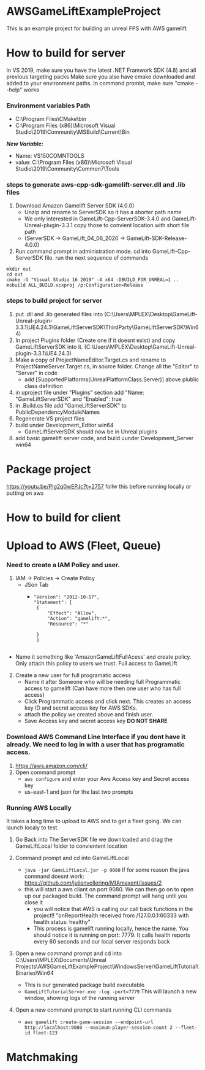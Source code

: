 # AWSGameLiftExampleProject

This is an example project for building an unreal FPS with AWS gamelift


# How to build for server

In VS 2019, make sure you have the latest .NET Framwork SDK (4.8) and all previous targeting packs
Make sure you also have cmake downloaded and added to your environment paths. In command prombt, make sure "cmake --help" works

### Environment variables Path
- C:\Program Files\CMake\bin
- C:\Program Files (x86)\Microsoft Visual Studio\2019\Community\MSBuild\Current\Bin

***New Variable:***
- Name: VS150COMNTOOLS
- value: C:\Program Files (x86)\Microsoft Visual Studio\2019\Community\Common7\Tools

### steps to generate aws-cpp-sdk-gamelift-server.dll and .lib files
1. Download Amazon Gamelift Server SDK (4.0.0) 
   - Unzip and rename to ServerSDK so it has a shorter path name
   - We only interested in GameLift-Cpp-ServerSDK-3.4.0 and GameLift-Unreal-plugin-3.3.1 copy those to convient location with short file path
   - (ServerSDK -> GameLift_04_06_2020 -> GameLift-SDK-Release-4.0.0)
2. Run command prompt in administration mode.  cd into GameLift-Cpp-ServerSDK file. run the next sequence of commands
```
mkdir out
cd out
cmake -G "Visual Studio 16 2019" -A x64 -DBUILD_FOR_UNREAL=1 ..
msbuild ALL_BUILD.vcxproj /p:Configuration=Release
```

### steps to build project for server
1. put .dll and .lib generated files into (C:\Users\MPLEX\Desktop\GameLift-Unreal-plugin-3.3.1\UE4.24.3\GameLiftServerSDK\ThirdParty\GameLiftServerSDK\Win64)
2. In project Plugins folder (Create one if it doesnt exist) and copy GameLiftServerSDK into it. (C:\Users\MPLEX\Desktop\GameLift-Unreal-plugin-3.3.1\UE4.24.3)
3. Make a copy of ProjectNameEditor.Target.cs and rename to ProjectNameServer.Target.cs, in source folder. Change all the "Editor" to "Server" in code
   - add [SupportedPlatforms(UnrealPlatformClass.Server)] above plublic class definition
4. in uproject file under "Plugins" section add "Name: "GameLiftServerSDK" and "Enabled": true
5. in .Build.cs file add "GameLiftServerSDK" to PublicDependencyModuleNames 
6. Regenerate VS project files
7. build under Development_Editor win64
   - GameLiftServerSDK should now be in Unreal plugins
8. add basic gamelift server code, and build uunder Development_Server win64

# Package project
https://youtu.be/PIg2q0wEPJc?t=2757
follw this before running locally or putting on aws

# How to build for client


# Upload to AWS (Fleet, Queue) 


### Need to create a IAM Policy and user. 
1. IAM -> Policies -> Create Policy
   - JSon Tab
     - ``` 
       "Version": "2012-10-17",
       "Statement": [
        {
            "Effect": "Allow",
            "Action": "gamelift:*",
            "Resource": "*"
            
        }
        ]
     ``` 
  - Name it something like 'AmazonGameLiftFullAcess' and create policy. Only attach this policy to users we trust. Full access to GameLift 

2. Create a new user for full programatic access
   - Name it after Someone who will be needing full Programmatic access to gamelift (Can have more then one user who has full access)
   - Click Programmatic access and click next. This creates an access key ID and secret access key for AWS SDKs. 
   - attach the policy we created above and finish user. 
   - Save Access key and secret access key **DO NOT SHARE** 


### Download AWS Command Line Interface if you dont have it already. We need to log in with a user that has programatic access. 
1. https://aws.amazon.com/cli/ 
2. Open command prompt 
   - `aws configure` and enter your Aws Access key and Secret access key 
   - us-east-1 and json for the last two prompts

### Running AWS Locally 
It takes a long time to upload to AWS and to get a fleet going. We can launch localy to test.

1. Go Back into The ServerSDK file we downloaded and drag the GameLiftLocal folder to convientent location
2. Command prompt and cd into GameLiftLocal
   - ` java -jar GameLiftLocal.jar -p 9080 ` If for some reason the java command doesnt work: https://github.com/julienvollering/MIAmaxent/issues/2
   - this will start a aws cliant on port 9080. We can then go on to open up our packaged build. The command prompt will hang until you close it
     - you will notice that AWS is calling our call back functions in the project!! "onReportHealth received from /127.0.0.1:60333 with health status: healthy"
     - This process is gamelift running locally, hence the name. You should notice it is running on port: 7779. It calls health reports every 60 seconds and our local server responds back
3. Open a new command prompt and cd into C:\Users\MPLEX\Documents\Unreal Projects\AWSGameLiftExampleProject\WindowsServer\GameLiftTutorial\Binaries\Win64
   - This is our generated package build executable
   - ` GameLiftTutorialServer.exe -log -port=7779 ` This will launch a new window, showing logs of the running server
     
4. Open a new command prompt to start running CLI commands
   - ` aws gamelift create-game-session --endpoint-url http://localhost:9080 --maximum-player-session-count 2 --fleet-id fleet-123 `


# Matchmaking 
